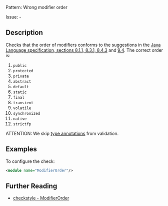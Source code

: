 Pattern: Wrong modifier order

Issue: -

## Description

Checks that the order of modifiers conforms to the suggestions in the [Java Language specification, sections 8.1.1, 8.3.1, 8.4.3](http://docs.oracle.com/javase/specs/jls/se8/html/jls-8.html) and [9.4](https://docs.oracle.com/javase/specs/jls/se8/html/jls-9.html). The correct order is: 

  1. `public`
  2. `protected`
  3. `private`
  4. `abstract`
  5. `default`
  6. `static`
  7. `final`
  8. `transient`
  9. `volatile`
  10. `synchronized`
  11. `native`
  12. `strictfp`

ATTENTION: We skip [type annotations](http://www.oracle.com/technetwork/articles/java/ma14-architect-annotations-2177655.html) from validation. 

## Examples

To configure the check: 


```xml
<module name="ModifierOrder"/>
```

## Further Reading

* [checkstyle - ModifierOrder](http://checkstyle.sourceforge.net/config_modifier.html#ModifierOrder)
